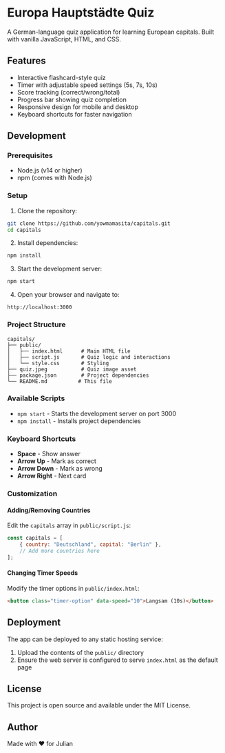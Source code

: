 # Europa Hauptstädte Quiz

A German-language quiz application for learning European capitals. Built with vanilla JavaScript, HTML, and CSS.

## Features

- Interactive flashcard-style quiz
- Timer with adjustable speed settings (5s, 7s, 10s)
- Score tracking (correct/wrong/total)
- Progress bar showing quiz completion
- Responsive design for mobile and desktop
- Keyboard shortcuts for faster navigation

## Development

### Prerequisites

- Node.js (v14 or higher)
- npm (comes with Node.js)

### Setup

1. Clone the repository:
```bash
git clone https://github.com/yowmamasita/capitals.git
cd capitals
```

2. Install dependencies:
```bash
npm install
```

3. Start the development server:
```bash
npm start
```

4. Open your browser and navigate to:
```
http://localhost:3000
```

### Project Structure

```
capitals/
├── public/
│   ├── index.html      # Main HTML file
│   ├── script.js       # Quiz logic and interactions
│   └── style.css       # Styling
├── quiz.jpeg           # Quiz image asset
├── package.json        # Project dependencies
└── README.md          # This file
```

### Available Scripts

- `npm start` - Starts the development server on port 3000
- `npm install` - Installs project dependencies

### Keyboard Shortcuts

- **Space** - Show answer
- **Arrow Up** - Mark as correct
- **Arrow Down** - Mark as wrong
- **Arrow Right** - Next card

### Customization

#### Adding/Removing Countries

Edit the `capitals` array in `public/script.js`:

```javascript
const capitals = [
    { country: "Deutschland", capital: "Berlin" },
    // Add more countries here
];
```

#### Changing Timer Speeds

Modify the timer options in `public/index.html`:

```html
<button class="timer-option" data-speed="10">Langsam (10s)</button>
```

## Deployment

The app can be deployed to any static hosting service:

1. Upload the contents of the `public/` directory
2. Ensure the web server is configured to serve `index.html` as the default page

## License

This project is open source and available under the MIT License.

## Author

Made with ❤️ for Julian